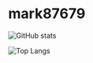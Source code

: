 # mark87679

![GitHub stats](https://github-readme-stats.vercel.app/api?username=mark8769&&count_private=true&show_icons=true&theme=tokyonight)

![Top Langs](https://github-readme-stats.vercel.app/api/top-langs/?username=mark8769&layout=compact&theme=tokyonight)

